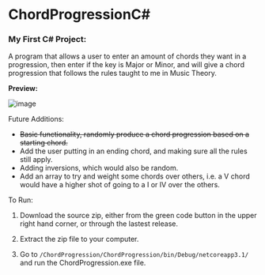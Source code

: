 # ChordProgressionC#

<h3><b>My First C# Project:</b></h3>

A program that allows a user to enter an amount of chords they want in a progression, then enter if the key is Major or Minor, and will give a chord progression that follows the rules taught to me in Music Theory.

<b>Preview:</b>

![image](https://user-images.githubusercontent.com/56320541/199119558-ac7f764a-91e5-4547-b6e6-0059087078ca.png)



Future Additions:
<s>
- Basic functionality, randomly produce a chord progression based on a starting chord. </s>
- Add the user putting in an ending chord, and making sure all the rules still apply.
- Adding inversions, which would also be random.
- Add an array to try and weight some chords over others, i.e. a V chord would have a higher shot of going to a I or IV over the others.


To Run:

1. Download the source zip, either from the green code button in the upper right hand corner, or through the lastest release.

2. Extract the zip file to your computer.

3. Go to ```/ChordProgression/ChordProgression/bin/Debug/netcoreapp3.1/``` and run the ChordProgression.exe file.



